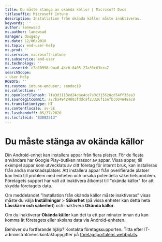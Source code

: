 ```yaml
---
title: Du måste stänga av okända källor | Microsoft Docs
titlesuffix: Microsoft Intune
description: Installation från okända källor måste inaktiveras.
keywords: ''
author: lenewsad
ms.author: lanewsad
manager: dougeby
ms.date: 12/06/2018
ms.topic: end-user-help
ms.prod: ''
ms.service: microsoft-intune
ms.subservice: end-user
ms.technology: ''
ms.assetid: c7a10998-9aa6-4bc0-8405-27a30c61bca7
searchScope:
- User help
ROBOTS: ''
ms.custom: intune-enduser; seodec18
ms.collection: ''
ms.openlocfilehash: 7fa3d1113ed24dae4ce7a3c315620cd54ff35ea3
ms.sourcegitcommit: a77ba49424803fddcaf23326f1befbc004e48ac9
ms.translationtype: HT
ms.contentlocale: sv-SE
ms.lasthandoff: 05/27/2020
ms.locfileid: "83882513"
---
```

# <a name="you-need-to-turn-off-unknown-sources"></a>Du måste stänga av okända källor

Din Android-enhet kan installera appar från flera platser. För de flesta användare har Google Play-butiken massor av appar. Vissa appar, till exempel appar som utvecklats av ditt företag för internt bruk, kan installeras från andra marknadsplatser. Att installera appar från overifierade platser kan leda till problem med enheten och orsaka potentiella säkerhetsproblem. Företagets support har valt att inaktivera åtkomst till "okända källor" för att skydda företagets data.

Om meddelandet ”Installation från okända källor måste inaktiveras” visas måste du välja **Inställningar** > **Säkerhet** (på vissa enheter kan detta heta **Låsskärm och säkerhet**) och inaktivera **Okända källor**.

Om du inaktiverar **Okända källor** kan det ta ett par minuter innan du kan komma åt företagets eller skolans data via Android-enheten.

Behöver du fortfarande hjälp? Kontakta företagssupporten. Titta efter IT-administratörens kontaktuppgifter på [företagsportalens webbplats](https://go.microsoft.com/fwlink/?linkid=2010980).
